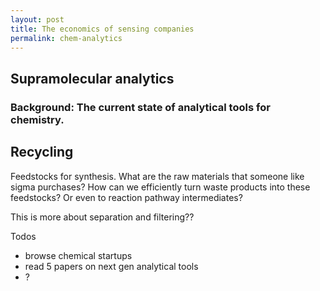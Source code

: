 ```yaml
---
layout: post
title: The economics of sensing companies
permalink: chem-analytics
---
```



## Supramolecular analytics

### Background: The current state of analytical tools for chemistry.



## Recycling

Feedstocks for synthesis.
What are the raw materials that someone like sigma purchases?
How can we efficiently turn waste products into these feedstocks?
Or even to reaction pathway intermediates? 

This is more about separation and filtering??


Todos
- browse chemical startups
- read 5 papers on next gen analytical tools
- ?